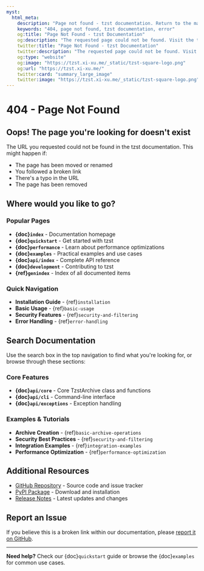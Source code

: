 ```yaml
---
myst:
  html_meta:
    description: "Page not found - tzst documentation. Return to the main documentation or search for what you're looking for."
    keywords: "404, page not found, tzst documentation, error"
    og:title: "Page Not Found - tzst Documentation"
    og:description: "The requested page could not be found. Visit the tzst documentation homepage or use the search feature."
    twitter:title: "Page Not Found - tzst Documentation"
    twitter:description: "The requested page could not be found. Visit the tzst documentation homepage or use the search feature."
    og:type: "website"
    og:image: "https://tzst.xi-xu.me/_static/tzst-square-logo.png"
    og:url: "https://tzst.xi-xu.me/"
    twitter:card: "summary_large_image"
    twitter:image: "https://tzst.xi-xu.me/_static/tzst-square-logo.png"
---
```


# 404 - Page Not Found

## Oops! The page you're looking for doesn't exist

The URL you requested could not be found in the tzst documentation. This might happen if:

- The page has been moved or renamed
- You followed a broken link
- There's a typo in the URL
- The page has been removed

## Where would you like to go?

### Popular Pages

- **{doc}`index`** - Documentation homepage
- **{doc}`quickstart`** - Get started with tzst
- **{doc}`performance`** - Learn about performance optimizations
- **{doc}`examples`** - Practical examples and use cases
- **{doc}`api/index`** - Complete API reference
- **{doc}`development`** - Contributing to tzst
- **{ref}`genindex`** - Index of all documented items

### Quick Navigation

- **Installation Guide** - {ref}`installation`
- **Basic Usage** - {ref}`basic-usage`
- **Security Features** - {ref}`security-and-filtering`
- **Error Handling** - {ref}`error-handling`

## Search Documentation

Use the search box in the top navigation to find what you're looking for, or browse through these sections:

### Core Features

- **{doc}`api/core`** - Core TzstArchive class and functions
- **{doc}`api/cli`** - Command-line interface
- **{doc}`api/exceptions`** - Exception handling

### Examples & Tutorials

- **Archive Creation** - {ref}`basic-archive-operations`
- **Security Best Practices** - {ref}`security-and-filtering`
- **Integration Examples** - {ref}`integration-examples`
- **Performance Optimization** - {ref}`performance-optimization`

## Additional Resources

- [GitHub Repository](https://github.com/xixu-me/tzst) - Source code and issue tracker
- [PyPI Package](https://pypi.org/project/tzst/) - Download and installation
- [Release Notes](https://github.com/xixu-me/tzst/releases) - Latest updates and changes

## Report an Issue

If you believe this is a broken link within our documentation, please [report it on GitHub](https://github.com/xixu-me/tzst/issues).

---

**Need help?** Check our {doc}`quickstart` guide or browse the {doc}`examples` for common use cases.
